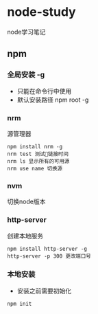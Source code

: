 # node-study
node学习笔记

## npm

### 全局安装 -g 

- 只能在命令行中使用
- 默认安装路径 npm root -g

### nrm 
源管理器

```
npm install nrm -g
nrm test 测试链接时间
nrm ls 显示所有的可用源
nrm use name 切换源
```

### nvm
切换node版本

### http-server
创建本地服务
```
npm install http-server -g
http-server -p 300 更改端口号
```

### 本地安装
- 安装之前需要初始化

```
npm init 
```